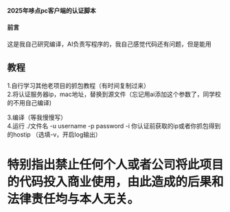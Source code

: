 #### 2025年哆点pc客户端的认证脚本  

#### 前言  

这是我自己研究编译，AI负责写程序的，我自己感觉代码还有问题，但是能用  
## 教程   
1.自行学习其他老项目的抓包教程（有时间复制过来）  
2.将认证服务器ip，mac地址，替换到源文件（忘记用ai添加这个参数了，同学校的不用自己编译)  

3.编译（等我慢慢写）  
4.运行 ./文件名 -u username -p password -i 你认证前获取的ip或者你抓包得到的hostip （选填-v，开启log输出）
# 特别指出禁止任何个人或者公司将此项目的代码投入商业使用，由此造成的后果和法律责任均与本人无关。
